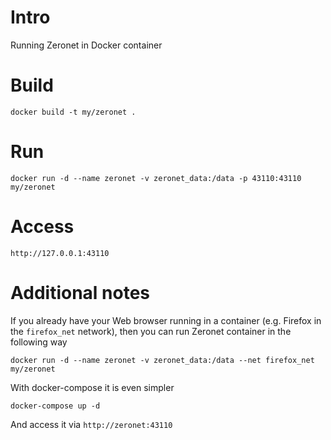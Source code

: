 Intro
=====

Running Zeronet in Docker container

Build
=====
```
docker build -t my/zeronet .
```

Run
===
```
docker run -d --name zeronet -v zeronet_data:/data -p 43110:43110 my/zeronet
```

Access
======
```
http://127.0.0.1:43110
```

Additional notes
================

If you already have your Web browser running in a container (e.g. Firefox in
the `firefox_net` network), then you can run Zeronet container in the
following way
```
docker run -d --name zeronet -v zeronet_data:/data --net firefox_net my/zeronet
```

With docker-compose it is even simpler
```
docker-compose up -d
```

And access it via `http://zeronet:43110`
